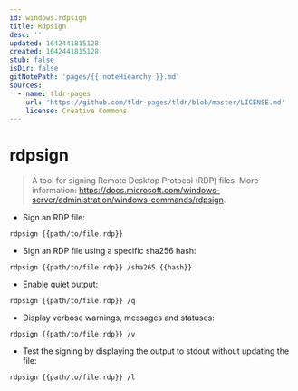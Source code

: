 ```yaml
---
id: windows.rdpsign
title: Rdpsign
desc: ''
updated: 1642441815128
created: 1642441815128
stub: false
isDir: false
gitNotePath: 'pages/{{ noteHiearchy }}.md'
sources:
  - name: tldr-pages
    url: 'https://github.com/tldr-pages/tldr/blob/master/LICENSE.md'
    license: Creative Commons
---
```

# rdpsign

> A tool for signing Remote Desktop Protocol (RDP) files.
> More information: <https://docs.microsoft.com/windows-server/administration/windows-commands/rdpsign>.

- Sign an RDP file:

`rdpsign {{path/to/file.rdp}}`

- Sign an RDP file using a specific sha256 hash:

`rdpsign {{path/to/file.rdp}} /sha265 {{hash}}`

- Enable quiet output:

`rdpsign {{path/to/file.rdp}} /q`

- Display verbose warnings, messages and statuses:

`rdpsign {{path/to/file.rdp}} /v`

- Test the signing by displaying the output to stdout without updating the file:

`rdpsign {{path/to/file.rdp}} /l`

